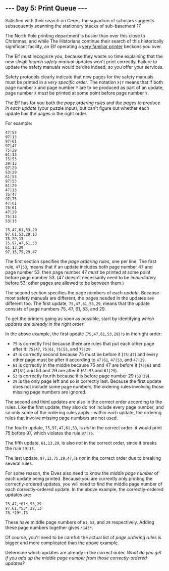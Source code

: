 
--- Day 5: Print Queue ---
----------
Satisfied with their search on Ceres, the squadron of scholars suggests subsequently scanning the stationery stacks of sub-basement 17.

The North Pole printing department is busier than ever this close to Christmas, and while The Historians continue their search of this historically significant facility, an Elf operating a [very familiar printer](/2017/day/1) beckons you over.

The Elf must recognize you, because they waste no time explaining that the new *sleigh launch safety manual* updates won't print correctly. Failure to update the safety manuals would be dire indeed, so you offer your services.

Safety protocols clearly indicate that new pages for the safety manuals must be printed in a *very specific order*. The notation `X|Y` means that if both page number `X` and page number `Y` are to be produced as part of an update, page number `X` *must* be printed at some point before page number `Y`.

The Elf has for you both the *page ordering rules* and the *pages to produce in each update* (your puzzle input), but can't figure out whether each update has the pages in the right order.

For example:

```
47|53
97|13
97|61
97|47
75|29
61|13
75|53
29|13
97|29
53|29
61|53
97|53
61|29
47|13
75|47
97|75
47|61
75|61
47|29
75|13
53|13

75,47,61,53,29
97,61,53,29,13
75,29,13
75,97,47,61,53
61,13,29
97,13,75,29,47

```
The first section specifies the *page ordering rules*, one per line. The first rule, `47|53`, means that if an update includes both page number 47 and page number 53, then page number 47 *must* be printed at some point before page number 53. (47 doesn't necessarily need to be *immediately* before 53; other pages are allowed to be between them.)

The second section specifies the page numbers of each *update*. Because most safety manuals are different, the pages needed in the updates are different too. The first update, `75,47,61,53,29`, means that the update consists of page numbers 75, 47, 61, 53, and 29.

To get the printers going as soon as possible, start by identifying *which updates are already in the right order*.

In the above example, the first update (`75,47,61,53,29`) is in the right order:

* `75` is correctly first because there are rules that put each other page after it: `75|47`, `75|61`, `75|53`, and `75|29`.
* `47` is correctly second because 75 must be before it (`75|47`) and every other page must be after it according to `47|61`, `47|53`, and `47|29`.
* `61` is correctly in the middle because 75 and 47 are before it (`75|61` and `47|61`) and 53 and 29 are after it (`61|53` and `61|29`).
* `53` is correctly fourth because it is before page number 29 (`53|29`).
* `29` is the only page left and so is correctly last.
Because the first update does not include some page numbers, the ordering rules involving those missing page numbers are ignored.

The second and third updates are also in the correct order according to the rules. Like the first update, they also do not include every page number, and so only some of the ordering rules apply - within each update, the ordering rules that involve missing page numbers are not used.

The fourth update, `75,97,47,61,53`, is *not* in the correct order: it would print 75 before 97, which violates the rule `97|75`.

The fifth update, `61,13,29`, is also *not* in the correct order, since it breaks the rule `29|13`.

The last update, `97,13,75,29,47`, is *not* in the correct order due to breaking several rules.

For some reason, the Elves also need to know the *middle page number* of each update being printed. Because you are currently only printing the correctly-ordered updates, you will need to find the middle page number of each correctly-ordered update. In the above example, the correctly-ordered updates are:

```
75,47,*61*,53,29
97,61,*53*,29,13
75,*29*,13

```
These have middle page numbers of `61`, `53`, and `29` respectively. Adding these page numbers together gives `*143*`.

Of course, you'll need to be careful: the actual list of *page ordering rules* is bigger and more complicated than the above example.

Determine which updates are already in the correct order. *What do you get if you add up the middle page number from those correctly-ordered updates?*

